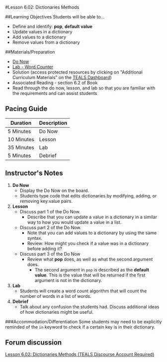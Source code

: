 #Lesson 6.02: Dictionaries Methods

##Learning Objectives
Students will be able to...

* Define and identify: **pop**, **default value**
* Update values in a dictionary
* Add values to a dictionary
* Remove values from a dictionary 

##Materials/Preparation
* [Do Now]
* [Lab - Word Counter]
* Solution (access protected resources by clicking on "Additional Curriculum Materials" on the [TEALS Dashboard])
* Associated Reading - section 6.2 of Book
*  Read through the do now, lesson, and lab so that you are familiar with the requirements and can assist students

## Pacing Guide
| **Duration**   | **Description** |
| ---------- | ----------- |
| 5 Minutes  | Do Now      |
| 10 Minutes | Lesson      |
| 35 Minutes | Lab         |
| 5 Minutes | Debrief     |

## Instructor's Notes

1. **Do Now**
    * Display the Do Now on the board.
    * Students type code that edits dictionaries by modifying, adding, or removing key:value pairs.
2. **Lesson**
	* Discuss part 1 of the Do Now.
		* Describe that you can update a value in a dictionary in a similar way to how you would update a value in a list.
	* Discuss part 2 of the Do Now.
		* Note that you can add values to a dictionary by using the same syntax.
		* Review: How might you check if a value was in a dictionary before adding it? 
	* Discuss part 3 of the Do Now 
		* Review what **pop** does, as well as what the second argument does.
			* The second argument in `pop` is described as the **default value**. This is the value that will be returned if the first argument is not in the dictionary. 
3. **Lab**	
	* Students will create a word count algorithm that will count the number of words in a list of words. 
4. **Debrief**
	* Talk about any confusion the students had. Discuss additional ideas of how dictionaries might be useful. 

###Accommodation/Differentiation
Some students may need to be explicitly reminded of the `in` keyword to check if a certain key is in their dictionary.

## Forum discussion
[Lesson 6.02: Dictionaries Methods (TEALS Discourse Account Required)](https://forums.tealsk12.org/c/2nd-semester-unit-6-dictionaries/lesson-6-02-dictionaries-methods)

[Do Now]: do_now.md
[Lab - Word Counter]: lab.md
[TEALS Dashboard]:http:/www.tealsk12.org/dashboard
